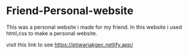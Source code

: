 # Friend-Personal-website
This was a personal website i made for my friend.
In this website i used html,css to make a personal website. 

visit this link to see https://ptiwariakgec.netlify.app/
